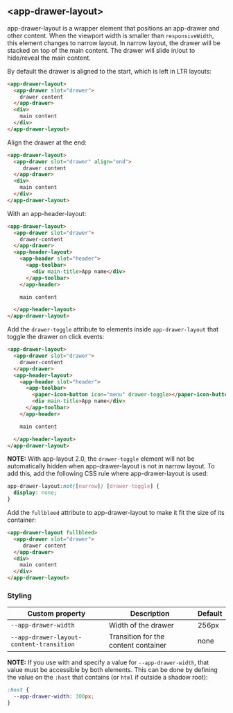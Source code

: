 ## &lt;app-drawer-layout&gt;

app-drawer-layout is a wrapper element that positions an app-drawer and other content. When
the viewport width is smaller than `responsiveWidth`, this element changes to narrow layout.
In narrow layout, the drawer will be stacked on top of the main content. The drawer will slide
in/out to hide/reveal the main content.


By default the drawer is aligned to the start, which is left in LTR layouts:

```html
<app-drawer-layout>
  <app-drawer slot="drawer">
    drawer content
  </app-drawer>
  <div>
    main content
  </div>
</app-drawer-layout>
```

Align the drawer at the end:

```html
<app-drawer-layout>
  <app-drawer slot="drawer" align="end">
     drawer content
  </app-drawer>
  <div>
    main content
  </div>
</app-drawer-layout>
```

With an app-header-layout:

```html
<app-drawer-layout>
  <app-drawer slot="drawer">
    drawer-content
  </app-drawer>
  <app-header-layout>
    <app-header slot="header">
      <app-toolbar>
        <div main-title>App name</div>
      </app-toolbar>
    </app-header>

    main content

  </app-header-layout>
</app-drawer-layout>
```

Add the `drawer-toggle` attribute to elements inside `app-drawer-layout` that toggle the drawer on click events:

```html
<app-drawer-layout>
  <app-drawer slot="drawer">
    drawer-content
  </app-drawer>
  <app-header-layout>
    <app-header slot="header">
      <app-toolbar>
        <paper-icon-button icon="menu" drawer-toggle></paper-icon-button>
        <div main-title>App name</div>
      </app-toolbar>
    </app-header>

    main content

  </app-header-layout>
</app-drawer-layout>
```

**NOTE:** With app-layout 2.0, the `drawer-toggle` element will not be automatically hidden
when app-drawer-layout is not in narrow layout. To add this, add the following CSS rule where
app-drawer-layout is used:

```css
app-drawer-layout:not([narrow]) [drawer-toggle] {
  display: none;
}
```

Add the `fullbleed` attribute to app-drawer-layout to make it fit the size of its container:

```html
<app-drawer-layout fullbleed>
  <app-drawer slot="drawer">
     drawer content
  </app-drawer>
  <div>
    main content
  </div>
</app-drawer-layout>
```

### Styling

Custom property                          | Description                          | Default
-----------------------------------------|--------------------------------------|---------
`--app-drawer-width`                     | Width of the drawer                  | 256px
`--app-drawer-layout-content-transition` | Transition for the content container | none

**NOTE:** If you use <app-drawer> with <app-drawer-layout> and specify a value for
`--app-drawer-width`, that value must be accessible by both elements. This can be done by
defining the value on the `:host` that contains <app-drawer-layout> (or `html` if outside
a shadow root):

```css
:host {
  --app-drawer-width: 300px;
}
```
